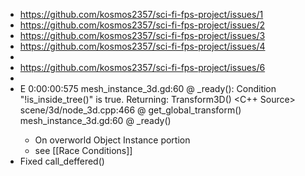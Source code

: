- https://github.com/kosmos2357/sci-fi-fps-project/issues/1
- https://github.com/kosmos2357/sci-fi-fps-project/issues/2
- https://github.com/kosmos2357/sci-fi-fps-project/issues/3
- https://github.com/kosmos2357/sci-fi-fps-project/issues/4
-
- https://github.com/kosmos2357/sci-fi-fps-project/issues/6
-
- E 0:00:00:575   mesh_instance_3d.gd:60 @ _ready(): Condition "!is_inside_tree()" is true. Returning: Transform3D()
    <C++ Source>  scene/3d/node_3d.cpp:466 @ get_global_transform()
    <Stack Trace> mesh_instance_3d.gd:60 @ _ready()
	- On overworld Object Instance portion
	- see [[Race Conditions]]
- Fixed call_deffered()